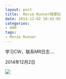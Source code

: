 ```yaml
---
layout: post
title: 	Morse Runner随便玩
date: 2014-12-02 10:43:05
categories:
- HAM
tags:
- Morse Runner
---
```


学习CW，联系MR日志....


2014年12月2日

![](http://i1328.photobucket.com/albums/w532/xwlogic/20141202_zps0a140086.png)
